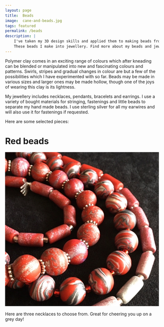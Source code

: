 ```yaml
---
layout: page
title:  Beads
image:  cane-and-beads.jpg
tags: featured
permalink: /beads
description: |
    I've taken my 3D design skills and applied them to making beads from polymer clay.
    These beads I make into jewellery. Find more about my beads and jewellery...
---
```


Polymer clay comes in an exciting range of colours which after kneading can be blended or manipulated into new and fascinating colours and patterns. Swirls, stripes and gradual changes in colour are but a few of the possibilities which I have experimented with so far. Beads may be made in various sizes and larger ones may be made hollow, though one of the joys of wearing this clay is its lightness.

My jewellery includes necklaces, pendants, bracelets and earrings. I use a variety of bought materials for stringing, fastenings and little beads to separate my hand made beads. I use sterling silver for all my earwires and will also use it for fastenings if requested.

Here are some selected pieces:

# Red beads

![necklace of red breads](/images/red-beads.jpg)

Here are three necklaces to choose from.
Great for cheering you up on a grey day!

